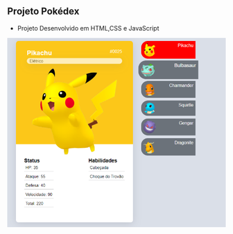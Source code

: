 ## Projeto Pokédex

* Projeto Desenvolvido em HTML,CSS e JavaScript

<img src="src/images/pokedex.png" alt="Print-pokedex">
